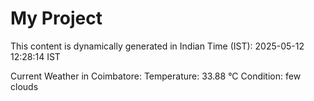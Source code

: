 # My Project

This content is dynamically generated in Indian Time (IST): 2025-05-12 12:28:14 IST


Current Weather in Coimbatore:
Temperature: 33.88 °C
Condition: few clouds
